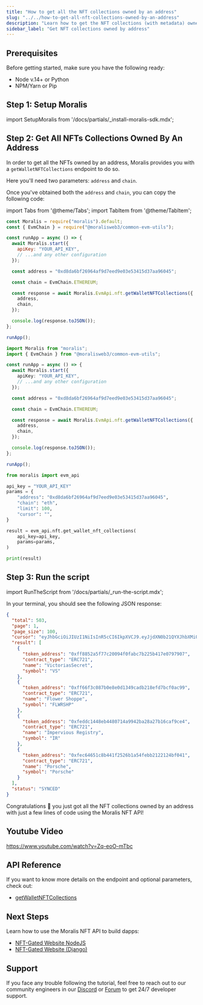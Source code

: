 ```yaml
---
title: "How to get all the NFT collections owned by an address"
slug: "../../how-to-get-all-nft-collections-owned-by-an-address"
description: "Learn how to get the NFT collections (with metadata) owned by an address using Moralis NFT API."
sidebar_label: "Get NFT collections owned by address"
---
```


## Prerequisites

Before getting started, make sure you have the following ready:

- Node v.14+ or Python
- NPM/Yarn or Pip

## Step 1: Setup Moralis

import SetupMoralis from '/docs/partials/\_install-moralis-sdk.mdx';

<SetupMoralis node="moralis @moralisweb3/common-evm-utils" python="moralis" />

## Step 2: Get All NFTs Collections Owned By An Address

In order to get all the NFTs owned by an address, Moralis provides you with a `getWalletNFTCollections` endpoint to do so.

Here you'll need two parameters: `address` and `chain`.

Once you've obtained both the `address` and `chain`, you can copy the following code:

import Tabs from '@theme/Tabs';
import TabItem from '@theme/TabItem';

<Tabs groupId="programming-language">
  <TabItem value="javascript" label="index.js (JavaScript)" default>

```javascript index.js
const Moralis = require("moralis").default;
const { EvmChain } = require("@moralisweb3/common-evm-utils");

const runApp = async () => {
  await Moralis.start({
    apiKey: "YOUR_API_KEY",
    // ...and any other configuration
  });

  const address = "0xd8da6bf26964af9d7eed9e03e53415d37aa96045";

  const chain = EvmChain.ETHEREUM;

  const response = await Moralis.EvmApi.nft.getWalletNFTCollections({
    address,
    chain,
  });

  console.log(response.toJSON());
};

runApp();
```

</TabItem>
<TabItem value="typescript" label="index.ts (TypeScript)">

```typescript index.ts
import Moralis from "moralis";
import { EvmChain } from "@moralisweb3/common-evm-utils";

const runApp = async () => {
  await Moralis.start({
    apiKey: "YOUR_API_KEY",
    // ...and any other configuration
  });

  const address = "0xd8da6bf26964af9d7eed9e03e53415d37aa96045";

  const chain = EvmChain.ETHEREUM;

  const response = await Moralis.EvmApi.nft.getWalletNFTCollections({
    address,
    chain,
  });

  console.log(response.toJSON());
};

runApp();
```

</TabItem>
<TabItem value="python" label="index.py (Python)">

```python index.py
from moralis import evm_api

api_key = "YOUR_API_KEY"
params = {
    "address": "0xd8da6bf26964af9d7eed9e03e53415d37aa96045",
    "chain": "eth",
    "limit": 100,
    "cursor": "",
}

result = evm_api.nft.get_wallet_nft_collections(
    api_key=api_key,
    params=params,
)

print(result)
```

</TabItem>
</Tabs>

## Step 3: Run the script

import RunTheScript from '/docs/partials/\_run-the-script.mdx';

<RunTheScript />

In your terminal, you should see the following JSON response:

```json
{
  "total": 503,
  "page": 1,
  "page_size": 100,
  "cursor": "eyJhbGciOiJIUzI1NiIsInR5cCI6IkpXVCJ9.eyJjdXN0b21QYXJhbXMiOnsid2FsbGV0QWRkcmVzcyI6IjB4ZDhkYTZiZjI2OTY0YWY5ZDdlZWQ5ZTAzZTUzNDE1ZDM3YWE5NjA0NSJ9LCJrZXlzIjpbIjE2NTg2ODUyMDMuNzExIl0sIndoZXJlIjp7Im93bmVyX29mIjoiMHhkOGRhNmJmMjY5NjRhZjlkN2VlZDllMDNlNTM0MTVkMzdhYTk2MDQ1In0sImxpbWl0IjoxMDAsIm9mZnNldCI6MCwib3JkZXIiOltdLCJ0b3RhbCI6NTAzLCJwYWdlIjoxLCJ0YWlsT2Zmc2V0IjoxLCJpYXQiOjE2NjY4MDE3OTV9.wdLubHbqnGg36awXqwlJ7cnsdIX5DHDDnArnva72W5I",
  "result": [
    {
      "token_address": "0xff8852a5f77c20094f0fabc7b225b417e0797907",
      "contract_type": "ERC721",
      "name": "VictoriasSecret",
      "symbol": "VS"
    },
    {
      "token_address": "0xff66f3c087b0e8e0d1349cadb218efd7bcf0ac99",
      "contract_type": "ERC721",
      "name": "Flower Shoppe",
      "symbol": "FLWRSHP"
    },
    {
      "token_address": "0xfeddc1448eb4480714a9942ba28a27b16caf9ce4",
      "contract_type": "ERC721",
      "name": "Impervious Registry",
      "symbol": "IR"
    },
    {
      "token_address": "0xfec64651c8b441f2526b1a54febb2122124bf041",
      "contract_type": "ERC721",
      "name": "Porsche",
      "symbol": "Porsche"
    }
  ],
  "status": "SYNCED"
}
```

Congratulations 🥳 you just got all the NFT collections owned by an address with just a few lines of code using the Moralis NFT API!

## Youtube Video

https://www.youtube.com/watch?v=Zq-eoO-mTbc

## API Reference

If you want to know more details on the endpoint and optional parameters, check out:

- [getWalletNFTCollections](/web3-data-api/evm/reference/get-wallet-nft-collections)

## Next Steps

Learn how to use the Moralis NFT API to build dapps:

- [NFT-Gated Website NodeJS](/guides/token-gating-website-nextjs)
- [NFT-Gated Website (Django)](/guides/token-gating-website-django)

## Support

If you face any trouble following the tutorial, feel free to reach out to our community engineers in our [Discord](https://moralis.io/discord) or [Forum](https://forum.moralis.io) to get 24/7 developer support.
